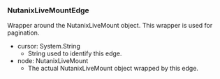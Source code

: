 ### NutanixLiveMountEdge
Wrapper around the NutanixLiveMount object. This wrapper is used for pagination.

- cursor: System.String
  - String used to identify this edge.
- node: NutanixLiveMount
  - The actual NutanixLiveMount object wrapped by this edge.
